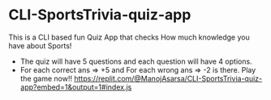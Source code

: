# CLI-SportsTrivia-quiz-app
This is a CLI based fun Quiz App that checks How much knowledge you have about Sports!
- The quiz will have 5 questions and each question will have 4 options. 
- For each correct ans => +5 and For each wrong ans => -2 is there.
Play the game now!!
https://replit.com/@ManojAsarsa/CLI-SportsTrivia-quiz-app?embed=1&output=1#index.js

